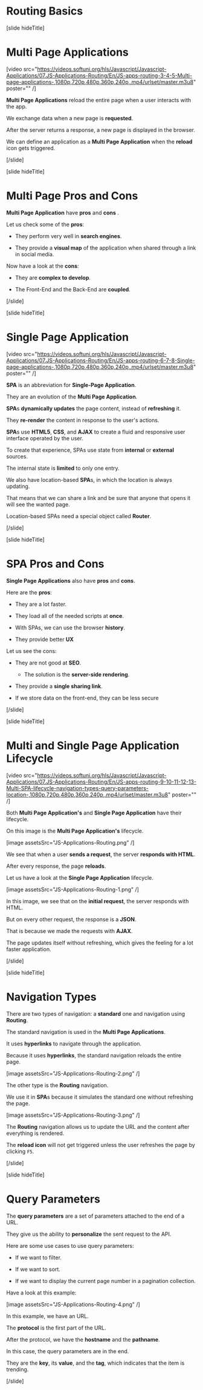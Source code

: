 # Routing Basics

[slide hideTitle]
# Multi Page Applications

[video src="https://videos.softuni.org/hls/Javascript/Javascript-Applications/07.JS-Applications-Routing/En/JS-apps-routing-3-4-5-Multi-page-applications-,1080p,720p,480p,360p,240p,.mp4/urlset/master.m3u8" poster="" /]

**Multi Page Applications** reload the entire page when a user interacts with the app.

We exchange data when a new page is **requested**.

After the server returns a response, a new page is displayed in the browser.

We can define an application as a **Multi Page Application** when the **reload** icon gets triggered.

[/slide]

[slide hideTitle]

# Multi Page Pros and Cons

**Multi Page Application** have **pros** and **cons** .

Let us check some of the **pros**:

- They perform very well in **search engines**.

- They provide a **visual map** of the application when shared through a link in social media.

Now have a look at the **cons**:

- They are **complex to develop**.

- The Front-End and the Back-End are **coupled**.

[/slide]

[slide hideTitle]

# Single Page Application

[video src="https://videos.softuni.org/hls/Javascript/Javascript-Applications/07.JS-Applications-Routing/En/JS-apps-routing-6-7-8-Single-page-applications-,1080p,720p,480p,360p,240p,.mp4/urlset/master.m3u8" poster="" /]

**SPA** is an abbreviation for **Single-Page Application**.

They are an evolution of the **Multi Page Application**.

**SPA**s **dynamically updates** the page content, instead of **refreshing** it.

They **re-render** the content in response to the user's actions.

**SPA**s use **HTML5**, **CSS**, and **AJAX** to create a fluid and responsive user interface operated by the user.

To create that experience, SPAs use state from **internal** or **external** sources.

The internal state is **limited** to only one entry.

We also have location-based **SPA**s, in which the location is always updating.

That means that we can share a link and be sure that anyone that opens it will see the wanted page.

Location-based SPAs need a special object called **Router**.

[/slide]

[slide hideTitle]

# SPA Pros and Cons

**Single Page Applications** also have **pros** and **cons**.

Here are the **pros**:

- They are a lot faster.

- They load all of the needed scripts at **once**.

- With SPAs, we can use the browser **history**.

- They provide better **UX**

Let us see the cons:

- They are not good at **SEO**.

   - The solution is the **server-side rendering**.

- They provide a **single sharing link**.

- If we store data on the front-end, they can be less secure

[/slide]

[slide hideTitle]

# Multi and Single Page Application Lifecycle

[video src="https://videos.softuni.org/hls/Javascript/Javascript-Applications/07.JS-Applications-Routing/En/JS-apps-routing-9-10-11-12-13-Multi-SPA-lifecycle-navigation-types-query-parameters-location-,1080p,720p,480p,360p,240p,.mp4/urlset/master.m3u8" poster="" /]

Both **Multi Page Application's** and **Single Page Application** have their lifecycle.

On this image is the **Multi Page Application's** lifecycle.

[image assetsSrc="JS-Applications-Routing.png" /]

We see that when a user **sends a request**, the server **responds with HTML**.

After every response, the page **reloads**.

Let us have a look at the **Single Page Application** lifecycle.

[image assetsSrc="JS-Applications-Routing-1.png" /]

In this image, we see that on the **initial request**, the server responds with HTML.

But on every other request, the response is a **JSON**. 

That is because we made the requests with **AJAX**.

The page updates itself without refreshing, which gives the feeling for a lot faster application.

[/slide]

[slide hideTitle]

# Navigation Types

There are two types of navigation: a **standard** one and navigation using **Routing**.

The standard navigation is used in the **Multi Page Applications**. 

It uses **hyperlinks** to navigate through the application.

Because it uses **hyperlinks**, the standard navigation reloads the entire page.

[image assetsSrc="JS-Applications-Routing-2.png" /]

The other type is the **Routing** navigation. 

We use it in **SPA**s because it simulates the standard one without refreshing the page.

[image assetsSrc="JS-Applications-Routing-3.png" /]

The **Routing** navigation allows us to update the URL and the content after everything is rendered.

The **reload icon** will not get triggered unless the user refreshes the page by clicking `F5`.

[/slide]

[slide hideTitle]

# Query Parameters

The **query parameters** are a set of parameters attached to the end of a URL.

They give us the ability to **personalize** the sent request to the API.

Here are some use cases to use query parameters:

- If we want to filter.

- If we want to sort.

- If we want to display the current page number in a pagination collection.

Have a look at this example:

[image assetsSrc="JS-Applications-Routing-4.png" /]

In this example, we have an URL.

The **protocol** is the first part of the URL.

After the protocol, we have the **hostname** and the **pathname**.

In this case, the query parameters are in the end. 

They are the **key**, its **value**, and the **tag**, which indicates that the item is trending.

[/slide]
